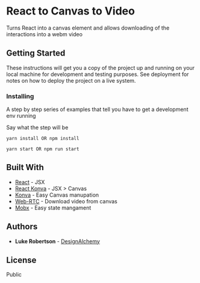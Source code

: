 # React to Canvas to Video

Turns React into a canvas element and allows downloading of the interactions into a webm video

## Getting Started

These instructions will get you a copy of the project up and running on your local machine for development and testing purposes. See deployment for notes on how to deploy the project on a live system.

### Installing

A step by step series of examples that tell you have to get a development env running

Say what the step will be

```
yarn install OR npm install
```

```
yarn start OR npm run start
```

## Built With

*   [React](https://github.com/facebook/react) - JSX
*   [React Konva](https://github.com/lavrton/react-konva) - JSX > Canvas
*   [Konva](https://github.com/konvajs/konva) - Easy Canvas manupation
*   [Web-RTC](https://github.com/muaz-khan/WebRTC-Experiment) - Download video from canvas
*   [Mobx](https://github.com/mobxjs/mobx) - Easy state mangament

## Authors

*   **Luke Robertson** - [DesignAlchemy](https://github.com/designalchemy/React-to-Canvas-to-Video)

## License

Public
